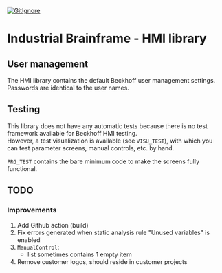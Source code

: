 [![GitIgnore](../../actions/workflows/GitIgnore.yml/badge.svg)](../../actions/workflows/GitIgnore.yml)

# Industrial Brainframe - HMI library

## User management
The HMI library contains the default Beckhoff user management settings. Passwords are identical to the user names.

## Testing
This library does not have any automatic tests because there is no test framework available for Beckhoff HMI testing.\
However, a test visualization is available (see `VISU_TEST`), with which you can test parameter screens, manual controls, etc. by hand.

`PRG_TEST` contains the bare minimum code to make the screens fully functional.

## TODO


### Improvements

1. Add Github action (build)
1. Fix errors generated when static analysis rule "Unused variables" is enabled
1. `ManualControl`: 
	- list sometimes contains 1 empty item
1. Remove customer logos, should reside in customer projects





